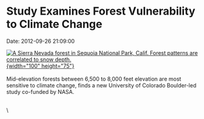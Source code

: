 Study Examines Forest Vulnerability to Climate Change
=====================================================

Date: 2012-09-26 21:09:00

[![A Sierra Nevada forest in Sequoia National Park, Calif. Forest
patterns are correlated to snow
depth.](http://www.jpl.nasa.gov/images/earth/climate/20120926/earth20120926-th.jpg){width="100"
height="75"}](http://www.jpl.nasa.gov/news/news.cfm?release=2012-303&rn=news.xml&rst=3531)\
\
Mid-elevation forests between 6,500 to 8,000 feet elevation are most
sensitive to climate change, finds a new University of Colorado
Boulder-led study co-funded by NASA.

\
\
